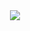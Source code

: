 <div align="center">
  <img src="https://user-images.githubusercontent.com/30378184/117860962-cbd59280-b288-11eb-9e27-ba5809f4a3b2.jpg">
</div>
